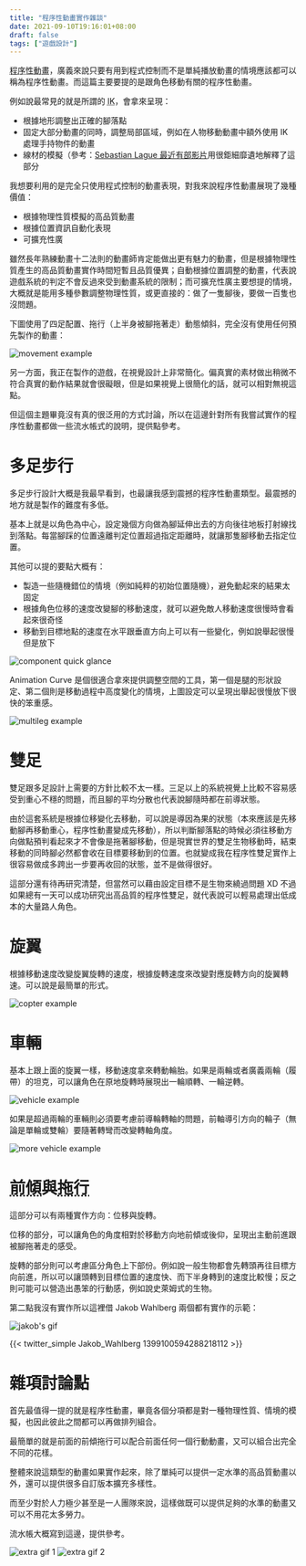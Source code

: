 ```yaml
---
title: "程序性動畫實作雜談"
date: 2021-09-10T19:16:01+08:00
draft: false
tags: ["遊戲設計"]
---
```


<abbr title="Procedural Animation">程序性動畫</abbr>，廣義來說只要有用到程式控制而不是單純播放動畫的情境應該都可以稱為程序性動畫。而這篇主要要提的是跟角色移動有關的程序性動畫。

例如說最常見的就是所謂的 <abbr title="Inverse Kinematic">IK</abbr>，會拿來呈現：

- 根據地形調整出正確的腳落點
- 固定大部分動畫的同時，調整局部區域，例如在人物移動動畫中額外使用 IK 處理手持物件的動畫
- 線材的模擬（參考：[Sebastian Lague 最近有部影片](https://www.youtube.com/watch?v=PGk0rnyTa1U)用很鉅細靡遺地解釋了這部分

我想要利用的是完全只使用程式控制的動畫表現，對我來說程序性動畫展現了幾種價值：

- 根據物理性質模擬的高品質動畫
- 根據位置資訊自動化表現
- 可擴充性廣

雖然長年熟練動畫十二法則的動畫師肯定能做出更有魅力的動畫，但是根據物理性質產生的高品質動畫實作時間短暫且品質優異；自動根據位置調整的動畫，代表說遊戲系統的判定不會反過來受到動畫系統的限制；而可擴充性廣主要想提的情境，大概就是能用多種參數調整物理性質，或更直接的：做了一隻腳後，要做一百隻也沒問題。

下圖使用了四足配置、拖行（上半身被腳拖著走）動態傾斜，完全沒有使用任何預先製作的動畫：

![movement example](/images/posts/game-design/0005/1.gif)

另一方面，我正在製作的遊戲，在視覺設計上非常簡化。偏真實的素材做出稍微不符合真實的動作結果就會很礙眼，但是如果視覺上很簡化的話，就可以相對無視這點。

但這個主題畢竟沒有真的很泛用的方式討論，所以在這邊針對所有我嘗試實作的程序性動畫都做一些流水帳式的說明，提供點參考。

# 多足步行

多足步行設計大概是我最早看到，也最讓我感到震撼的程序性動畫類型。最震撼的地方就是製作的難度有多低。

基本上就是以角色為中心，設定幾個方向做為腳延伸出去的方向後往地板打射線找到落點。每當腳踩的位置遠離判定位置超過指定距離時，就讓那隻腳移動去指定位置。

其他可以提的要點大概有：

- 製造一些隨機錯位的情境（例如純粹的初始位置隨機），避免動起來的結果太固定
- 根據角色位移的速度改變腳的移動速度，就可以避免敵人移動速度很慢時會看起來很奇怪
- 移動到目標地點的速度在水平跟垂直方向上可以有一些變化，例如說舉起很慢但是放下

![component quick glance](/images/posts/game-design/0005/2.png)

Animation Curve 是個很適合拿來提供調整空間的工具，第一個是腿的形狀設定、第二個則是移動過程中高度變化的情境，上圖設定可以呈現出舉起很慢放下很快的笨重感。

![multileg example](/images/posts/game-design/0005/3.gif)

# 雙足

雙足跟多足設計上需要的方針比較不太一樣。三足以上的系統視覺上比較不容易感受到重心不穩的問題，而且腳的平均分散也代表說腳隨時都在前導狀態。

由於這套系統是根據位移變化去移動，可以說是導因為果的狀態（本來應該是先移動腳再移動重心，程序性動畫變成先移動），所以判斷腳落點的時候必須往移動方向做點預判看起來才不會像是拖著腳移動，但是現實世界的雙足生物移動時，結束移動的同時腳必然都會收在目標要移動到的位置。也就變成我在程序性雙足實作上很容易做成多跨出一步要再收回的狀態，並不是做得很好。

這部分還有待再研究清楚，但當然可以藉由設定目標不是生物來繞過問題 XD 不過如果總有一天可以成功研究出高品質的程序性雙足，就代表說可以輕易處理出低成本的大量路人角色。

# 旋翼

根據移動速度改變旋翼旋轉的速度，根據旋轉速度來改變對應旋轉方向的旋翼轉速。可以說是最簡單的形式。

![copter example](/images/posts/game-design/0005/4.gif)

# 車輛

基本上跟上面的旋翼一樣，移動速度拿來轉動輪胎。如果是兩輪或者廣義兩輪（履帶）的坦克，可以讓角色在原地旋轉時展現出一輪順轉、一輪逆轉。

![vehicle example](/images/posts/game-design/0005/5.gif)

如果是超過兩輪的車輛則必須要考慮前導輪轉軸的問題，前軸導引方向的輪子（無論是單輪或雙輪）要隨著轉彎而改變轉軸角度。

![more vehicle example](/images/posts/game-design/0005/6.gif)

# <abbr title="Lead">前傾</abbr>與<abbr title="Drag">拖行</abbr>
這部分可以有兩種實作方向：位移與旋轉。

位移的部分，可以讓角色的角度相對於移動方向地前傾或後仰，呈現出主動前進跟被腳拖著走的感受。

旋轉的部分則可以考慮區分角色上下部份。例如說一般生物都會先轉頭再往目標方向前進，所以可以讓頭轉到目標位置的速度快、而下半身轉到的速度比較慢；反之則可能可以營造出愚笨的行動感，例如說史萊姆式的生物。

第二點我沒有實作所以這裡借 Jakob Wahlberg 兩個都有實作的示範：

![jakob's gif](/images/posts/game-design/0005/7.gif)

{{< twitter_simple Jakob_Wahlberg 1399100594288218112 >}}

# 雜項討論點

首先最值得一提的就是程序性動畫，畢竟各個分項都是對一種物理性質、情境的模擬，也因此彼此之間都可以再做排列組合。

最簡單的就是前面的前傾拖行可以配合前面任何一個行動動畫，又可以組合出完全不同的花樣。

整體來說這類型的動畫如果實作起來，除了單純可以提供一定水準的高品質動畫以外，還可以提供很多自訂版本擴充多樣性。

而至少對於人力極少甚至是一人團隊來說，這樣做既可以提供足夠的水準的動畫又可以不用花太多勞力。

流水帳大概寫到這邊，提供參考。

![extra gif 1](/images/posts/game-design/0005/8.gif)
![extra gif 2](/images/posts/game-design/0005/9.gif)